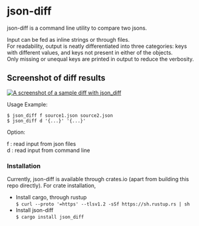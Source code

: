 # json-diff

json-diff is a command line utility to compare two jsons.  

Input can be fed as inline strings or through files.  
For readability, output is neatly differentiated into three categories: keys with different values, and keys not present in either of the objects.  
Only missing or unequal keys are printed in output to reduce the verbosity.

## Screenshot of diff results

[![A screenshot of a sample diff with json_diff](https://github.com/ksceriath/json-diff/blob/master/Screenshot.png)](https://github.com/ksceriath/json-diff/blob/master/Screenshot.png)

Usage Example:

`$ json_diff f source1.json source2.json`  
`$ json_diff d '{...}' '{...}'`

Option:

f   :   read input from json files  
d   :   read input from command line

### Installation

Currently, json-diff is available through crates.io (apart from building this repo directly). For crate installation,  
* Install cargo, through rustup  
`$ curl --proto '=https' --tlsv1.2 -sSf https://sh.rustup.rs | sh`  
* Install json-diff  
`$ cargo install json_diff`


